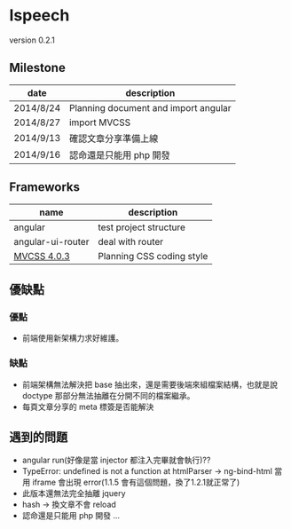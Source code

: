 Ispeech
========

version 0.2.1

## Milestone
date| description|
---|---|
2014/8/24 | Planning document and import angular
2014/8/27 | import MVCSS
2014/9/13 | 確認文章分享準備上線
2014/9/16 | 認命還是只能用 php 開發



## Frameworks
name| description|
---|---|
angular| test project structure
angular-ui-router | deal with router
[MVCSS 4.0.3](http://mvcss.ycnets.com/)| Planning CSS coding style

## 優缺點
### 優點
* 前端使用新架構力求好維護。

### 缺點
* 前端架構無法解決把 base 抽出來，還是需要後端來組檔案結構，也就是說 doctype 那部分無法抽離在分開不同的檔案繼承。
* 每頁文章分享的 meta 標簽是否能解決

## 遇到的問題
* angular run(好像是當 injector 都注入完畢就會執行)??
* TypeError: undefined is not a function at htmlParser -> ng-bind-html 當用 iframe 會出現 error(1.1.5 會有這個問題，換了1.2.1就正常了)
* 此版本還無法完全抽離 jquery
* hash -> 換文章不會 reload
* 認命還是只能用 php 開發 ...
